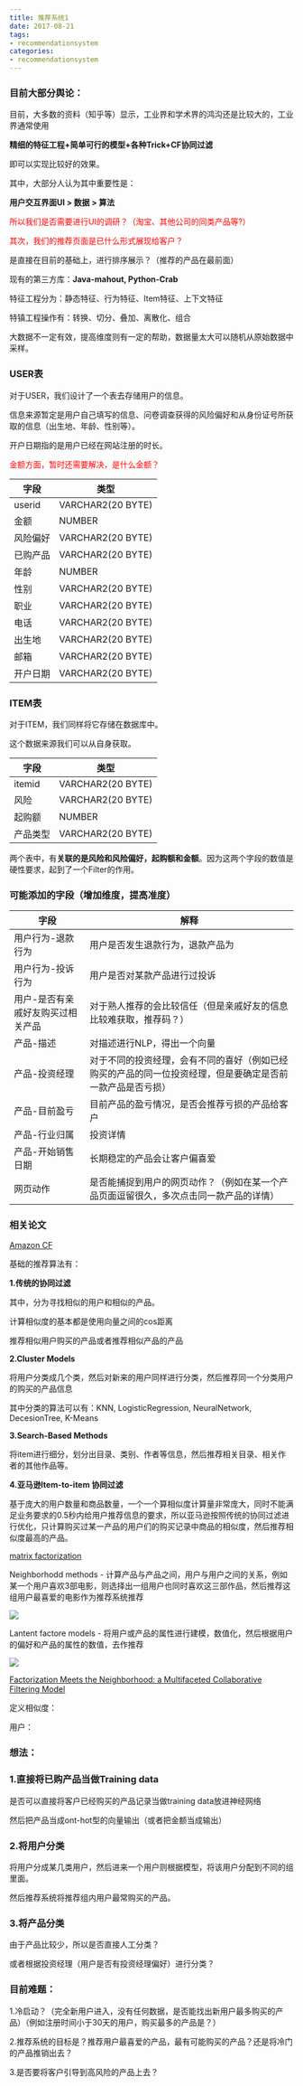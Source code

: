 ```yaml
---
title: 推荐系统1
date: 2017-08-21
tags:
- recommendationsystem
categories:
- recommendationsystem
---
```




### 目前大部分舆论：

目前，大多数的资料（知乎等）显示，工业界和学术界的鸿沟还是比较大的，工业界通常使用

**精细的特征工程+简单可行的模型+各种Trick+CF协同过滤**

即可以实现比较好的效果。

其中，大部分人认为其中重要性是：

**用户交互界面UI > 数据 > 算法**

<font color = "red">所以我们是否需要进行UI的调研？（淘宝、其他公司的同类产品等?）</font>

<font color = "red">其次，我们的推荐页面是已什么形式展现给客户？</font>

是直接在目前的基础上，进行排序展示？（推荐的产品在最前面）

现有的第三方库：**Java-mahout, Python-Crab**

特征工程分为：静态特征、行为特征、Item特征、上下文特征

特镇工程操作有：转换、切分、叠加、离散化、组合

大数据不一定有效，提高维度则有一定的帮助，数据量太大可以随机从原始数据中采样。

### USER表

对于USER，我们设计了一个表去存储用户的信息。

信息来源暂定是用户自己填写的信息、问卷调查获得的风险偏好和从身份证号所获取的信息（出生地、年龄、性别等）。

开户日期指的是用户已经在网站注册的时长。

<font color ="red">金额方面，暂时还需要解决，是什么金额？</font>

| 字段     | 类型                |
| ------ | ----------------- |
| userid | VARCHAR2(20 BYTE) |
| 金额     | NUMBER            |
| 风险偏好   | VARCHAR2(20 BYTE) |
| 已购产品   | VARCHAR2(20 BYTE) |
| 年龄     | NUMBER            |
| 性别     | VARCHAR2(20 BYTE) |
| 职业     | VARCHAR2(20 BYTE) |
| 电话     | VARCHAR2(20 BYTE) |
| 出生地    | VARCHAR2(20 BYTE) |
| 邮箱     | VARCHAR2(20 BYTE) |
| 开户日期   | VARCHAR2(20 BYTE) |

### ITEM表

对于ITEM，我们同样将它存储在数据库中。

这个数据来源我们可以从自身获取。

| 字段     | 类型                |
| ------ | ----------------- |
| itemid | VARCHAR2(20 BYTE) |
| 风险     | VARCHAR2(20 BYTE) |
| 起购额    | NUMBER            |
| 产品类型   | VARCHAR2(20 BYTE) |

两个表中，有**关联的是风险和风险偏好，起购额和金额**。因为这两个字段的数值是硬性要求，起到了一个Filter的作用。

### 可能添加的字段（增加维度，提高准度）

| 字段                | 解释                                       |
| ----------------- | ---------------------------------------- |
| 用户行为-退款行为         | 用户是否发生退款行为，退款产品为                         |
| 用户行为-投诉行为         | 用户是否对某款产品进行过投诉                           |
| 用户-是否有亲戚好友购买过相关产品 | 对于熟人推荐的会比较信任（但是亲戚好友的信息比较难获取，推荐码？）        |
| 产品-描述             | 对描述进行NLP，得出一个向量                          |
| 产品-投资经理           | 对于不同的投资经理，会有不同的喜好（例如已经购买的产品的同一位投资经理，但是要确定是否前一款产品是否亏损） |
| 产品-目前盈亏           | 目前产品的盈亏情况，是否会推荐亏损的产品给客户                  |
| 产品-行业归属           | 投资详情                                     |
| 产品-开始销售日期         | 长期稳定的产品会让客户偏喜爱                           |
| 网页动作              | 是否能捕捉到用户的网页动作？（例如在某一个产品页面逗留很久，多次点击同一款产品的详情） |





### 相关论文

[Amazon CF](http://www.cin.ufpe.br/~idal/rs/Amazon-Recommendations.pdf)

基础的推荐算法有：

**1.传统的协同过滤**

其中，分为寻找相似的用户和相似的产品。

计算相似度的基本都是使用向量之间的cos距离

推荐相似用户购买的产品或者推荐相似产品的产品

**2.Cluster Models**

将用户分类成几个类，然后对新来的用户同样进行分类，然后推荐同一个分类用户的购买的产品信息

其中分类的算法可以有：KNN, LogisticRegression, NeuralNetwork, DecesionTree, K-Means

**3.Search-Based Methods**

将item进行细分，划分出目录、类别、作者等信息，然后推荐相关目录、相关作者的其他作品等。

**4.亚马逊Item-to-item 协同过滤**

基于庞大的用户数量和商品数量，一个一个算相似度计算量非常庞大，同时不能满足业务要求的0.5秒内给用户推荐信息的要求，所以亚马逊按照传统的协同过滤进行优化，只计算购买过某一产品的用户们的购买记录中商品的相似度，然后推荐相似度最高的产品。

[matrix factorization](https://datajobs.com/data-science-repo/Recommender-Systems-%5BNetflix%5D.pdf)

Neighborhodd methods - 计算产品与产品之间，用户与用户之间的关系，例如某一个用户喜欢3部电影，则选择出一组用户也同时喜欢这三部作品，然后推荐这组用户最喜爱的电影作为推荐系统推荐

![](http://ondsf10qe.bkt.clouddn.com/1.png)

Lantent factore models - 将用户或产品的属性进行建模，数值化，然后根据用户的偏好和产品的属性的数值，去作推荐

![](http://ondsf10qe.bkt.clouddn.com/2.png)

[Factorization Meets the Neighborhood: a Multifaceted Collaborative Filtering Model](http://cs.rochester.edu/twiki/pub/Main/HarpSeminar/Factorization_Meets_the_Neighborhood-_a_Multifaceted_Collaborative_Filtering_Model.pdf)

定义相似度：

用户：



### 想法：

### 1.直接将已购产品当做Training data

是否可以直接将客户已经购买的产品记录当做training data放进神经网络

然后把产品当成ont-hot型的向量输出（或者把金额当成输出）

### 2.将用户分类

将用户分成某几类用户，然后进来一个用户则根据模型，将该用户分配到不同的组里面。

然后推荐系统将推荐组内用户最常购买的产品。

### 3.将产品分类

由于产品比较少，所以是否直接人工分类？

或者根据投资经理（用户是否有投资经理偏好）进行分类？





### 目前难题：

1.冷启动？（完全新用户进入，没有任何数据，是否能找出新用户最多购买的产品）（例如注册时间小于30天的用户，购买最多的产品是？）

2.推荐系统的目标是？推荐用户最喜爱的产品，最有可能购买的产品？还是将冷门的产品推销出去？

3.是否要将客户引导到高风险的产品上去？
